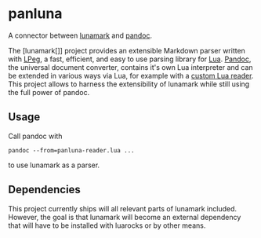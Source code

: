 panluna
========

A connector between [lunamark][] and [pandoc][].

The [lunamark[]] project provides an extensible Markdown parser written with
[LPeg][], a fast, efficient, and easy to use parsing library for [Lua][].
[Pandoc][], the universal document converter, contains it's own Lua interpreter
and can be extended in various ways via Lua, for example with a [custom Lua
reader][]. This project allows to harness the extensibility of lunamark while
still using the full power of pandoc.


Usage
-----

Call pandoc with

    pandoc --from=panluna-reader.lua ...

to use lunamark as a parser.

Dependencies
------------

This project currently ships will all relevant parts of lunamark
included. However, the goal is that lunamark will become an
external dependency that will have to be installed with luarocks
or by other means.

[lunamark]: https://jgm.github.io/lunamark/
[pandoc]: https://pandoc.org/
[lpeg]: https://www.inf.puc-rio.br/~roberto/lpeg/
[Lua]: https://lua.org/
[custom Lua reader]: https://pandoc.org/custom-readers
